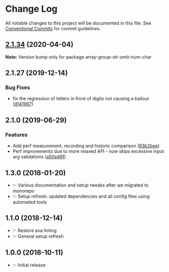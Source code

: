 # Change Log

All notable changes to this project will be documented in this file.
See [Conventional Commits](https://conventionalcommits.org) for commit guidelines.

## [2.1.34](https://gitlab.com/codsen/codsen/compare/array-group-str-omit-num-char@2.1.33...array-group-str-omit-num-char@2.1.34) (2020-04-04)

**Note:** Version bump only for package array-group-str-omit-num-char





## 2.1.27 (2019-12-14)

### Bug Fixes

- fix the regression of letters in front of digits not causing a bailout ([d141967](https://gitlab.com/codsen/codsen/commit/d14196750fa3b83d049bbd573fe0851ef150120f))

## 2.1.0 (2019-06-29)

### Features

- Add perf measurement, recording and historic comparison ([83b2bee](https://gitlab.com/codsen/codsen/commit/83b2bee))
- Perf improvements due to more relaxed API - now skips excessive input arg validations ([a50e46f](https://gitlab.com/codsen/codsen/commit/a50e46f))

## 1.3.0 (2018-01-20)

- ✨ Various documentation and setup tweaks after we migrated to monorepo
- ✨ Setup refresh: updated dependencies and all config files using automated tools

## 1.1.0 (2018-12-14)

- ✨ Restore ava linting
- ✨ General setup refresh

## 1.0.0 (2018-10-11)

- ✨ Initial release
